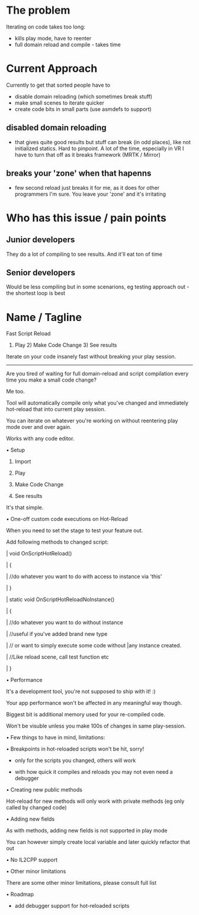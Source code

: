 # The problem
Iterating on code takes too long:
- kills play mode, have to reenter
- full domain reload and compile - takes time

# Current Approach
Currently to get that sorted people have to 
- disable domain reloading (which sometimes break stuff)
- make small scenes to iterate quicker
- create code bits in small parts (use asmdefs to support)

## disabled domain reloading
- that gives quite good results but stuff can break (in odd places), like not initialized statics. Hard to pinpoint. A lot of the time, especially in VR I have to turn that off as it breaks framework (MRTK / Mirror)

## breaks your 'zone' when that hapenns 
- few second reload just breaks it for me, as it does for other programmers I'm sure. You leave your 'zone' and it's irritating

# Who has this issue / pain points

## Junior developers 
They do a lot of compiling to see results. And it'll eat ton of time

## Senior developers 
Would be less compiling but in some scenarions, eg testing approach out - the shortest loop is best

# Name / Tagline
Fast Script Reload
1) Play 2) Make Code Change 3) See results

Iterate on your code insanely fast without breaking your play session. 

---
Are you tired of waiting for full domain-reload and script compilation every time you make a small code change?


Me too.


Tool will automatically compile only what you've changed and immediately hot-reload that into current play session.


You can iterate on whatever you're working on without reentering play mode over and over again.


Works with any code editor.


• Setup

1) Import

2) Play

3) Make Code Change

4) See results


It's that simple.


• One-off custom code executions on Hot-Reload

When you need to set the stage to test your feature out.


Add following methods to changed script:


| void OnScriptHotReload()

| {

| //do whatever you want to do with access to instance via 'this'

| }


| static void OnScriptHotReloadNoInstance()

| {

| //do whatever you want to do without instance

| //useful if you've added brand new type

| // or want to simply execute some code without |any instance created.

| //Like reload scene, call test function etc

| }



• Performance

It's a development tool, you're not supposed to ship with it! :)


Your app performance won't be affected in any meaningful way though.

Biggest bit is additional memory used for your re-compiled code.

Won't be visuble unless you make 100s of changes in same play-session.


• Few things to have in mind, limitations:


• Breakpoints in hot-reloaded scripts won't be hit, sorry!

- only for the scripts you changed, others will work

- with how quick it compiles and reloads you may not even need a debugger


• Creating new public methods

Hot-reload for new methods will only work with private methods (eg only called by changed code)


• Adding new fields

As with methods, adding new fields is not supported in play mode

You can however simply create local variable and later quickly refactor that out


• No IL2CPP support


• Other minor limitations

There are some other minor limitations, please consult full list


• Roadmap

- add debugger support for hot-reloaded scripts